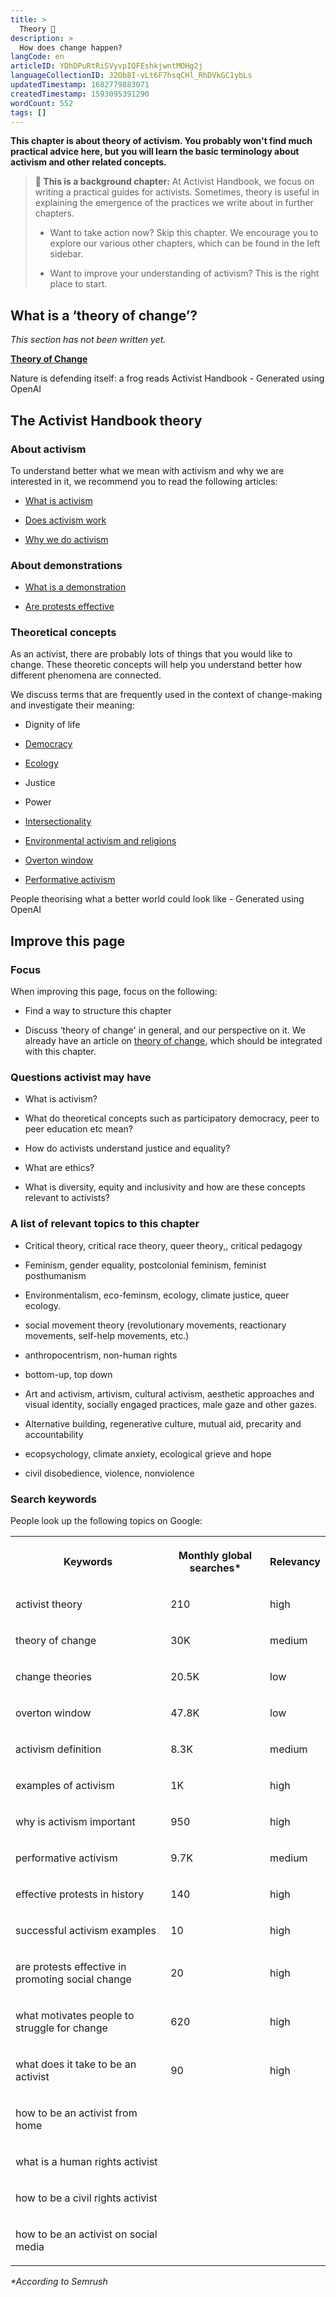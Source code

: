 ```yaml
---
title: >
  Theory 📖
description: >
  How does change happen?
langCode: en
articleID: YDhDPuRtRiSVyvpIQFEshkjwntMOHg2j
languageCollectionID: J2Ob8I-vLt6F7hsqCHl_RhDVkGC1ybLs
updatedTimestamp: 1682779883071
createdTimestamp: 1593095391290
wordCount: 552
tags: []
---
```


**This chapter is about theory of activism. You probably won't find much practical advice here, but you will learn the basic terminology about activism and other related concepts.**

> **🧠 This is a background chapter:** At Activist Handbook, we focus on writing a practical guides for activists. Sometimes, theory is useful in explaining the emergence of the practices we write about in further chapters.
> 
> -   Want to take action now? Skip this chapter. We encourage you to explore our various other chapters, which can be found in the left sidebar.
>     
> -   Want to improve your understanding of activism? This is the right place to start.
>     

## What is a ‘theory of change’?

_This section has not been written yet._

[**Theory of Change**](/theory/change)

Nature is defending itself: a frog reads Activist Handbook - Generated using OpenAI

## The Activist Handbook theory

### About activism

To understand better what we mean with activism and why we are interested in it, we recommend you to read the following articles:

-   [What is activism](/theory/what-is-activism)
    
-   [Does activism work](/theory/does-activism-work)
    
-   [Why we do activism](/theory/why-do-activism)
    

### About demonstrations

-   [What is a demonstration](/theory/demonstration)
    
-   [Are protests effective](/theory/are-protests-effective)
    

### Theoretical concepts

As an activist, there are probably lots of things that you would like to change. These theoretic concepts will help you understand better how different phenomena are connected.

We discuss terms that are frequently used in the context of change-making and investigate their meaning:

-   Dignity of life
    
-   [Democracy](/theory/democracy)
    
-   [Ecology](/theory/ecology)
    
-   Justice
    
-   Power
    
-   [Intersectionality](/theory/intersectionality)
    
-   [Environmental activism and religions](/theory/activism_and_religions)
    
-   [Overton window](/theory/overton-window)
    
-   [Performative activism](/theory/performative-activism)
    

People theorising what a better world could look like - Generated using OpenAI

## Improve this page

### Focus

When improving this page, focus on the following:

-   Find a way to structure this chapter
    
-   Discuss ‘theory of change' in general, and our perspective on it. We already have an article on [theory of change](/theory/change), which should be integrated with this chapter.
    

### Questions activist may have

-   What is activism?
    
-   What do theoretical concepts such as participatory democracy, peer to peer education etc mean?
    
-   How do activists understand justice and equality?
    
-   What are ethics?
    
-   What is diversity, equity and inclusivity and how are these concepts relevant to activists?
    

### A list of relevant topics to this chapter

-   Critical theory, critical race theory, queer theory,, critical pedagogy
    
-   Feminism, gender equality, postcolonial feminism, feminist posthumanism
    
-   Environmentalism, eco-feminsm, ecology, climate justice, queer ecology.
    
-   social movement theory (revolutionary movements, reactionary movements, self-help movements, etc.)
    
-   anthropocentrism, non-human rights
    
-   bottom-up, top down
    
-   Art and activism, artivism, cultural activism, aesthetic approaches and visual identity, socially engaged practices, male gaze and other gazes.
    
-   Alternative building, regenerative culture, mutual aid, precarity and accountability
    
-   ecopsychology, climate anxiety, ecological grieve and hope
    
-   civil disobedience, violence, nonviolence
    

### Search keywords

People look up the following topics on Google:

<table><tbody><tr><th><p>Keywords</p></th><th><p>Monthly global searches*</p></th><th><p>Relevancy</p></th></tr><tr><td><p>activist theory</p></td><td><p>210</p></td><td><p>high</p></td></tr><tr><td><p>theory of change</p></td><td><p>30K</p></td><td><p>medium</p></td></tr><tr><td><p>change theories</p></td><td><p>20.5K</p></td><td><p>low</p></td></tr><tr><td><p>overton window</p></td><td><p>47.8K</p></td><td><p>low</p></td></tr><tr><td><p>activism definition</p></td><td><p>8.3K</p></td><td><p>medium</p></td></tr><tr><td><p>examples of activism</p></td><td><p>1K</p></td><td><p>high</p></td></tr><tr><td><p>why is activism important</p></td><td><p>950</p></td><td><p>high</p></td></tr><tr><td><p>performative activism</p></td><td><p>9.7K</p></td><td><p>medium</p></td></tr><tr><td><p>effective protests in history</p></td><td><p>140</p></td><td><p>high</p></td></tr><tr><td><p>successful activism examples</p></td><td><p>10</p></td><td><p>high</p></td></tr><tr><td><p>are protests effective in promoting social change</p></td><td><p>20</p></td><td><p>high</p></td></tr><tr><td><p>what motivates people to struggle for change</p></td><td><p>620</p></td><td><p>high</p></td></tr><tr><td><p>what does it take to be an activist</p></td><td><p>90</p></td><td><p>high</p></td></tr><tr><td><p>how to be an activist from home</p></td><td><p></p></td><td><p></p></td></tr><tr><td><p>what is a human rights activist</p></td><td><p></p></td><td><p></p></td></tr><tr><td><p>how to be a civil rights activist</p></td><td><p></p></td><td><p></p></td></tr><tr><td><p>how to be an activist on social media</p></td><td><p></p></td><td><p></p></td></tr></tbody></table>

_\*According to Semrush_